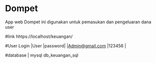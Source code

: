 # Dompet
App web Dompet ini digunakan untuk pemasukan dan pengeluaran dana user

#link
hhtps://localhost/keuangan/

#User Login
|User            |password|
|Admin@gmail.com |123456 |

#database | mysql
db_keuangan_sql
